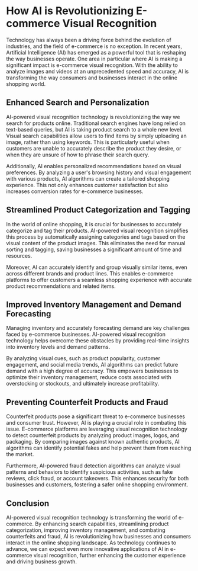 # How AI is Revolutionizing E-commerce Visual Recognition

Technology has always been a driving force behind the evolution of industries, and the field of e-commerce is no exception. In recent years, Artificial Intelligence (AI) has emerged as a powerful tool that is reshaping the way businesses operate. One area in particular where AI is making a significant impact is e-commerce visual recognition. With the ability to analyze images and videos at an unprecedented speed and accuracy, AI is transforming the way consumers and businesses interact in the online shopping world.

## Enhanced Search and Personalization

AI-powered visual recognition technology is revolutionizing the way we search for products online. Traditional search engines have long relied on text-based queries, but AI is taking product search to a whole new level. Visual search capabilities allow users to find items by simply uploading an image, rather than using keywords. This is particularly useful when customers are unable to accurately describe the product they desire, or when they are unsure of how to phrase their search query.

Additionally, AI enables personalized recommendations based on visual preferences. By analyzing a user's browsing history and visual engagement with various products, AI algorithms can create a tailored shopping experience. This not only enhances customer satisfaction but also increases conversion rates for e-commerce businesses.

## Streamlined Product Categorization and Tagging

In the world of online shopping, it is crucial for businesses to accurately categorize and tag their products. AI-powered visual recognition simplifies this process by automatically assigning categories and tags based on the visual content of the product images. This eliminates the need for manual sorting and tagging, saving businesses a significant amount of time and resources.

Moreover, AI can accurately identify and group visually similar items, even across different brands and product lines. This enables e-commerce platforms to offer customers a seamless shopping experience with accurate product recommendations and related items.

## Improved Inventory Management and Demand Forecasting

Managing inventory and accurately forecasting demand are key challenges faced by e-commerce businesses. AI-powered visual recognition technology helps overcome these obstacles by providing real-time insights into inventory levels and demand patterns.

By analyzing visual cues, such as product popularity, customer engagement, and social media trends, AI algorithms can predict future demand with a high degree of accuracy. This empowers businesses to optimize their inventory management, reduce costs associated with overstocking or stockouts, and ultimately increase profitability.

## Preventing Counterfeit Products and Fraud

Counterfeit products pose a significant threat to e-commerce businesses and consumer trust. However, AI is playing a crucial role in combating this issue. E-commerce platforms are leveraging visual recognition technology to detect counterfeit products by analyzing product images, logos, and packaging. By comparing images against known authentic products, AI algorithms can identify potential fakes and help prevent them from reaching the market.

Furthermore, AI-powered fraud detection algorithms can analyze visual patterns and behaviors to identify suspicious activities, such as fake reviews, click fraud, or account takeovers. This enhances security for both businesses and customers, fostering a safer online shopping environment.

## Conclusion

AI-powered visual recognition technology is transforming the world of e-commerce. By enhancing search capabilities, streamlining product categorization, improving inventory management, and combating counterfeits and fraud, AI is revolutionizing how businesses and consumers interact in the online shopping landscape. As technology continues to advance, we can expect even more innovative applications of AI in e-commerce visual recognition, further enhancing the customer experience and driving business growth.